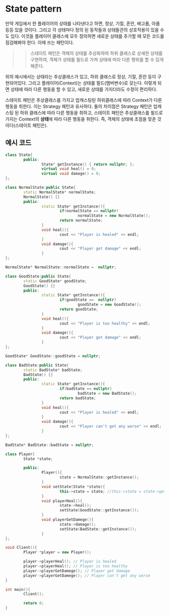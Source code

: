 # State pattern
만약 게임에서 한 플레이어의 상태를 나타낸다고 하면, 정상, 기절, 혼란, 배고픔, 아픔 등등 있을 것이다. 그리고 각 상태마다 정의 된 동작들과 상태들관의 상호작용이 있을 수도 있다. 이것을 플레이어 클래스에 모두 정의하면 새로운 상태를 추가할 때 모든 코드를 점검해봐야 한다. 이때 쓰는 패턴이다.

>> 스테이트 패턴은 객체의 상태를 추상화하여 하위 클래스로 상세한 상태를 구현하여, 객체가 상태를 필드로 가져 상태에 따라 다른 행위를 할 수 있게 해준다.

위의 예시에서는 상태라는 추상클래스가 있고, 하위 클래스로 정상, 기절, 혼란 등이 구현되어있다. 그리고 플레이어(Context)는 상태를 필드(멤버변수)로 갖는다. 이렇게 되면 상태에 따라 다른 행동을 할 수 있고, 새로운 상태를 가지더라도 수정이 편리하다.

스테이트 패턴은 추상클래스를 가지고 업캐스팅된 하위클래스에 따라 Context가 다른 행동을 취한다. 이는 Strategy 패턴과 유사하다. 둘의 차이점은 Strategy 패턴은 업캐스팅 된 하위 클래스에 따라 다른 행동을 취하고, 스테이트 패턴은 추상클래스를 필드로 가지는 Context의 **상태**에 따라 다른 행동을 취한다. 즉, 객체의 상태에 초점을 맞춘 것이다(스테이트 패턴은).

## 예시 코드
```cpp
class State{
        public:
                State* getInstance() { return nullptr; };
                virtual void heal() = 0;
                virtual void damage() = 0;
};

class NormalState:public State{
        static NormalState* normalState;
        NormalState() {}
        public:
                static State* getInstance(){
                        if(normalState == nullptr)
                                normalState = new NormalState();
                        return normalState;
                }
                void heal(){
                        cout << "Player is healed" << endl;
                }
                void damage(){
                        cout << "Player get damage" << endl;
                }
};

NormalState* NormalState::normalState =  nullptr;

class GoodState:public State{
        static GoodState* goodState;
        GoodState() {}
        public:
                static State* getInstance(){
                        if(goodState ==  nullptr)
                                goodState = new GoodState();
                        return goodState;
                }
                void heal(){
                        cout << "Player is too healthy" << endl;
                }
                void damage(){
                        cout << "Player get damage" << endl;
                }
};

GoodState* GoodState::goodState = nullptr;

class BadState:public State{
        static BadState* badState;
        BadState() {}
        public:
                static State* getInstance(){
                        if(badState == nullptr)
                                badState = new BadState();
                        return badState;
                }
                void heal(){
                        cout << "Player is healed" << endl;
                }
                void damage(){
                        cout << "Player can't get any worse" << endl;
                }
};

BadState* BadState::badState = nullptr;

class Player{
        State *state;

        public:
                Player(){
                        state = NormalState::getInstance();
                }
                void setState(State *state){
                        this->state = state; //this->state = state->getInstance()하면 세그폴트가 뜸 이유모름
                }
                void playerHeal(){
                        state->heal();
                        setState(GoodState::getInstance());
                }
                void playerGetDamege(){
                        state->damage();
                        setState(BadState::getInstance());
                }
};

void Client(){
        Player *player = new Player();

        player->playerHeal(); // Player is healed
        player->playerHeal(); // Player is too healthy
        player->playerGetDamege(); // Player get damage
        player->playerGetDamege(); // Player can't get any worse
}

int main(){
        Client();

        return 0;
}
```
